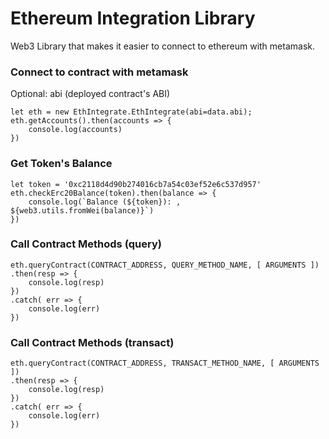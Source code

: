 # Ethereum Integration Library
Web3 Library that makes it easier to connect to ethereum with metamask.

### Connect to contract with metamask
Optional: abi (deployed contract's ABI)
```
let eth = new EthIntegrate.EthIntegrate(abi=data.abi);
eth.getAccounts().then(accounts => {
    console.log(accounts)
})

```
### Get Token's Balance
```
let token = '0xc2118d4d90b274016cb7a54c03ef52e6c537d957'
eth.checkErc20Balance(token).then(balance => {
    console.log(`Balance (${token}): , ${web3.utils.fromWei(balance)}`)
})
```

### Call Contract Methods (query)
```
eth.queryContract(CONTRACT_ADDRESS, QUERY_METHOD_NAME, [ ARGUMENTS ])
.then(resp => {
    console.log(resp)
})
.catch( err => {
    console.log(err)
})
```
### Call Contract Methods (transact)
```
eth.queryContract(CONTRACT_ADDRESS, TRANSACT_METHOD_NAME, [ ARGUMENTS ])
.then(resp => {
    console.log(resp)
})
.catch( err => {
    console.log(err)
})
```